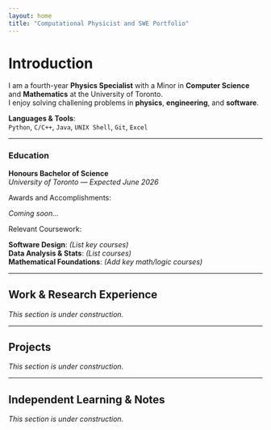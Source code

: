 ```yaml
---
layout: home
title: "Computational Physicist and SWE Portfolio"
---
```


# Introduction

I am a fourth-year **Physics Specialist** with a Minor in **Computer Science** and **Mathematics** at the University of Toronto.  
I enjoy solving challening problems in **physics**, **engineering**, and **software**.

**Languages & Tools**:  
`Python`, `C/C++`, `Java`, `UNIX Shell`, `Git`, `Excel`

---

### Education

**Honours Bachelor of Science**  
*University of Toronto* — _Expected June 2026_

Awards and Accomplishments:

_Coming soon..._

Relevant Coursework:

**Software Design**: _(List key courses)_  
**Data Analysis & Stats**: _(List courses)_  
**Mathematical Foundations**: _(Add key math/logic courses)_

---

## Work & Research Experience

_This section is under construction._

---

## Projects

_This section is under construction._

---

## Independent Learning & Notes

_This section is under construction._
